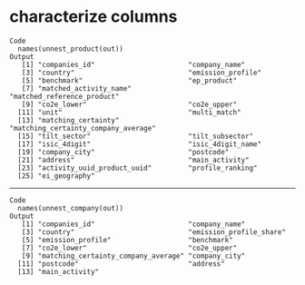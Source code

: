 # characterize columns

    Code
      names(unnest_product(out))
    Output
       [1] "companies_id"                       "company_name"                      
       [3] "country"                            "emission_profile"                  
       [5] "benchmark"                          "ep_product"                        
       [7] "matched_activity_name"              "matched_reference_product"         
       [9] "co2e_lower"                         "co2e_upper"                        
      [11] "unit"                               "multi_match"                       
      [13] "matching_certainty"                 "matching_certainty_company_average"
      [15] "tilt_sector"                        "tilt_subsector"                    
      [17] "isic_4digit"                        "isic_4digit_name"                  
      [19] "company_city"                       "postcode"                          
      [21] "address"                            "main_activity"                     
      [23] "activity_uuid_product_uuid"         "profile_ranking"                   
      [25] "ei_geography"                      

---

    Code
      names(unnest_company(out))
    Output
       [1] "companies_id"                       "company_name"                      
       [3] "country"                            "emission_profile_share"            
       [5] "emission_profile"                   "benchmark"                         
       [7] "co2e_lower"                         "co2e_upper"                        
       [9] "matching_certainty_company_average" "company_city"                      
      [11] "postcode"                           "address"                           
      [13] "main_activity"                     

